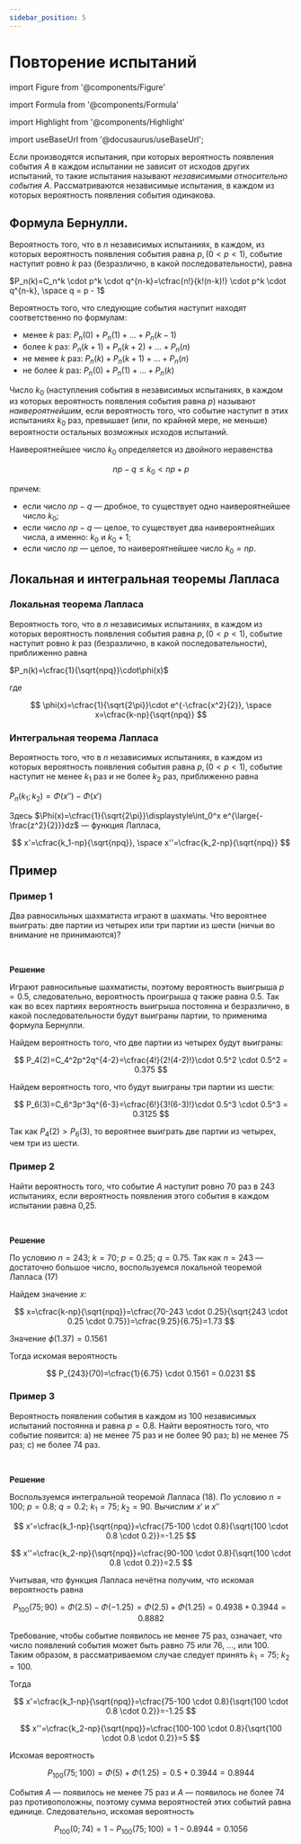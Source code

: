 ```yaml
---
sidebar_position: 5
---
```


# Повторение испытаний

import Figure from '@components/Figure'

import Formula from '@components/Formula'

import Highlight from '@components/Highlight'

import useBaseUrl from '@docusaurus/useBaseUrl';

Если производятся испытания, при которых вероятность появления события $A$ в каждом испытании не зависит от исходов
других испытаний, то такие испытания называют _независимыми относительно события_ $A$. Рассматриваются независимые
испытания, в каждом из которых вероятность появления события одинакова.

## Формула Бернулли.

Вероятность того, что в $n$ независимых испытаниях, в каждом, из которых вероятность появления события равна
$p, (0<p<1)$, событие наступит ровно $k$ раз (безразлично, в какой последовательности), равна

<Formula description="(16)">

$P_n(k)=C_n^k \cdot p^k \cdot q^{n-k}=\cfrac{n!}{k!(n-k)!} \cdot p^k \cdot q^{n-k}, \space q = p - 1$

</Formula>

Вероятность того, что следующие события наступит находят соответственно по формулам:

- менее $k$ раз: $P_n(0) + P_n(1) + \ldots + P_n(k-1)$
- более $k$ раз: $P_n(k+1) + P_n(k+2) + \ldots + P_n(n)$
- не менее $k$ раз: $P_n(k) + P_n(k+1) + \ldots + P_n(n)$
- не более $k$ раз: $P_n(0) + P_n(1) + \ldots + P_n(k)$

Число $k_0$ (наступления события в независимых испытаниях, в каждом из которых вероятность появления события равна $p$)
называют _наивероятнейшим_, если вероятность того, что событие наступит в этих испытаниях $k_0$ раз, превышает (или, по
крайней мере, не меньше) вероятности остальных возможных исходов испытаний.

Наивероятнейшее число $k_0$ определяется из двойного неравенства

$$
np-q \le k_0 < np + p
$$

причем:

- если число $np-q$ &mdash; дробное, то существует одно наивероятнейшее число $k_0$;
- если число $np-q$ &mdash; целое, то существует два наивероятнейших числа, а именно: $k_0$ и $k_0+1$;
- если число $np$ &mdash; целое, то наивероятнейшее число $k_0=np$.

## Локальная и интегральная теоремы Лапласа

### Локальная теорема Лапласа

Вероятность того, что в $n$ независимых испытаниях, в каждом из которых вероятность появления события равна
$p, (0 < p < 1)$, событие наступит ровно $k$ раз (безразлично, в какой последовательности), приближенно равна

<Formula description="(17)">

$P_n(k)=\cfrac{1}{\sqrt{npq}}\cdot\phi(x)$

</Formula>

где

$$
\phi(x)=\cfrac{1}{\sqrt{2\pi}}\cdot e^{-\cfrac{x^2}{2}}, \space x=\cfrac{k-np}{\sqrt{npq}}
$$

### Интегральная теорема Лапласа

Вероятность того, что в $n$ независимых испытаниях, в каждом из которых вероятность появления события равна
$p, (0 < p < 1)$, событие наступит не менее $k_1$ раз и не более $k_2$ раз, приближенно равна

<Formula description="(18)">

$P_n(k_1;k_2)=\Phi(x'')-\Phi(x')$

</Formula>

Здесь $\Phi(x)=\cfrac{1}{\sqrt{2\pi}}\displaystyle\int_0^x e^{\large{-\frac{z^2}{2}}}dz$ &mdash; функция Лапласа,

$$
x'=\cfrac{k_1-np}{\sqrt{npq}}, \space x''=\cfrac{k_2-np}{\sqrt{npq}}
$$

## Пример

<Highlight color="#F4F6F6">

### Пример 1

Два равносильных шахматиста играют в шахматы. Что вероятнее выиграть: две партии из четырех или три партии из шести
(ничьи во внимание не принимаются)?

<br/>

**Решение**

Играют равносильные шахматисты, поэтому вероятность выигрыша $p=0.5$, следовательно, вероятность проигрыша $q$ также
равна $0.5$. Так как во всех партиях вероятность выигрыша постоянна и безразлично, в какой последовательности будут
выиграны партии, то применима формула Бернулли.

Найдем вероятность того, что две партии из четырех будут выиграны:

$$
P_4(2)=C_4^2p^2q^{4-2}=\cfrac{4!}{2!(4-2)!}\cdot 0.5^2 \cdot 0.5^2 = 0.375
$$

Найдем вероятность того, что будут выиграны три партии из шести:

$$
P_6(3)=C_6^3p^3q^{6-3}=\cfrac{6!}{3!(6-3)!}\cdot 0.5^3 \cdot 0.5^3 = 0.3125
$$

Так как $P_4(2)>P_6(3)$, то вероятнее выиграть две партии из четырех, чем три из шести.

</Highlight>

<Highlight color="#F4F6F6">

### Пример 2

Найти вероятность того, что событие $A$ наступит ровно 70 раз в 243 испытаниях, если вероятность появления этого события
в каждом испытании равна 0,25.

 <br/>

**Решение**

По условию $n=243$; $k=70$; $p=0.25$; $q=0.75$. Так как $n=243$ &mdash; достаточно большое число, воспользуемся
локальной теоремой Лапласа (17)

Найдем значение $x$:

$$
x=\cfrac{k-np}{\sqrt{npq}}=\cfrac{70-243 \cdot 0.25}{\sqrt{243 \cdot 0.25 \cdot 0.75}}=\cfrac{9.25}{6.75}=1.73
$$

Значение $\phi(1.37)=0.1561$

Тогда искомая вероятность

$$
P_{243}(70)=\cfrac{1}{6.75} \cdot 0.1561 = 0.0231
$$

</Highlight>

<Highlight color="#F4F6F6">

### Пример 3

Вероятность появления события в каждом из 100 независимых испытаний постоянна и равна $p=0.8$. Найти вероятность того,
что событие появится: a) не менее 75 раз и не более 90 раз; b) не менее 75 раз; c) не более 74 раз.

<br/>

**Решение**

Воспользуемся интегральной теоремой Лапласа (18). По условию $n=100$; $p=0.8$; $q=0.2$; $k_1=75$; $k_2=90$. Вычислим
$x'$ и $x''$

$$
x'=\cfrac{k_1-np}{\sqrt{npq}}=\cfrac{75-100 \cdot 0.8}{\sqrt{100 \cdot 0.8 \cdot 0.2}}=-1.25
$$

$$
x''=\cfrac{k_2-np}{\sqrt{npq}}=\cfrac{90-100 \cdot 0.8}{\sqrt{100 \cdot 0.8 \cdot 0.2}}=2.5
$$

Учитывая, что функция Лапласа нечётна получим, что искомая вероятность равна

$$
P_{100}(75;90)=\Phi(2.5)-\Phi(-1.25)=\Phi(2.5)+\Phi(1.25)=0.4938+0.3944=0.8882
$$

Требование, чтобы событие появилось не менее 75 раз, означает, что число появлений события может быть равно 75 или 76,
$\ldots$, или 100. Таким образом, в рассматриваемом случае следует принять $k_1=75$; $k_2=100$.

Тогда

$$
x'=\cfrac{k_1-np}{\sqrt{npq}}=\cfrac{75-100 \cdot 0.8}{\sqrt{100 \cdot 0.8 \cdot 0.2}}=-1.25
$$

$$
x''=\cfrac{k_2-np}{\sqrt{npq}}=\cfrac{100-100 \cdot 0.8}{\sqrt{100 \cdot 0.8 \cdot 0.2}}=5
$$

Искомая вероятность

$$
P_{100}(75;100)=\Phi(5)+\Phi(1.25)=0.5 + 0.3944 = 0.8944
$$

События $A$ &mdash; появилось не менее 75 раз и $A$ &mdash; появилось не более 74 раз противоположны, поэтому сумма
вероятностей этих событий равна единице. Следовательно, искомая вероятность

$$
P_{100}(0;74)=1 - P_{100}(75;100) = 1 - 0.8944 = 0.1056
$$

</Highlight>
